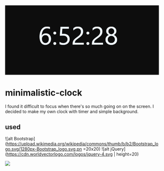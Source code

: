 ![logo](/logo-clock.png)

# minimalistic-clock
I found it difficult to focus when there's so much going on on the screen. I decided to make my own clock with timer and simple background.

## used
![alt Bootstrap](https://upload.wikimedia.org/wikipedia/commons/thumb/b/b2/Bootstrap_logo.svg/1280px-Bootstrap_logo.svg.pn =20x20)
![alt jQuery](https://cdn.worldvectorlogo.com/logos/jquery-4.svg | height=20)


<img src='https://cdn.worldvectorlogo.com/logos/jquery-4.svg' height=20px;>
